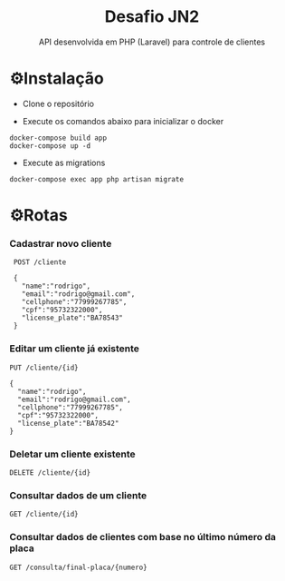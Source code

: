 <h1 align=center>Desafio JN2</h1>
<p align=center> API desenvolvida em PHP (Laravel) para controle de clientes</p>


<h1>⚙️Instalação</h1>

* Clone o repositório

* Execute os comandos abaixo para inicializar o docker
```
docker-compose build app
docker-compose up -d
```

* Execute as migrations
```
docker-compose exec app php artisan migrate
```
<h1>⚙️Rotas</h1>

<h3>Cadastrar novo cliente</h3>

```
 POST /cliente
 
 {
   "name":"rodrigo",
   "email":"rodrigo@gmail.com",
   "cellphone":"77999267785",
   "cpf":"95732322000",
   "license_plate":"BA78543"
 }
 ```
 <h3>Editar um cliente já existente</h3>
 
 ```
 PUT /cliente/{id}
 
 {
   "name":"rodrigo",
   "email":"rodrigo@gmail.com",
   "cellphone":"77999267785",
   "cpf":"95732322000",
   "license_plate":"BA78542"
 }
 ```
 <h3>Deletar um cliente existente</h3>
 
 ```
 DELETE /cliente/{id}
 ```
 <h3>Consultar dados de um cliente</h3>
 
  ```
 GET /cliente/{id}
 ```
 
  <h3>Consultar dados de clientes com base no último número da placa</h3>
 
  ```
 GET /consulta/final-placa/{numero}
 ```
